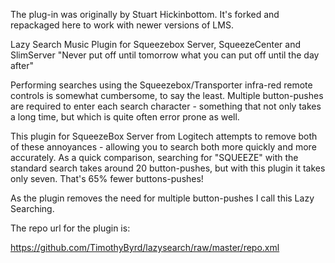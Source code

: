 The plug-in was originally by Stuart Hickinbottom. It's forked and repackaged here to work with newer versions of LMS.

Lazy Search Music Plugin for Squeezebox Server, SqueezeCenter and SlimServer
"Never put off until tomorrow what you can put off until the day after"

Performing searches using the Squeezebox/Transporter infra-red remote controls
is somewhat cumbersome, to say the least. Multiple button-pushes are required
to enter each search character - something that not only takes a long time, but
which is quite often error prone as well.

This plugin for SqueezeBox Server from Logitech attempts to remove both of
these annoyances - allowing you to search both more quickly and more
accurately. As a quick comparison, searching for "SQUEEZE" with the standard
search takes around 20 button-pushes, but with this plugin it takes only seven.
That's 65% fewer buttons-pushes!

As the plugin removes the need for multiple button-pushes I call this Lazy
Searching.

The repo url for the plugin is:

https://github.com/TimothyByrd/lazysearch/raw/master/repo.xml
